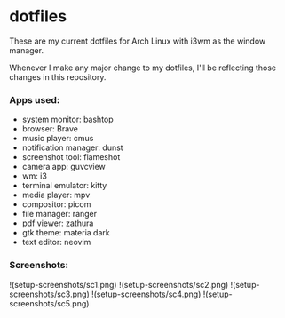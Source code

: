 # dotfiles
These are my current dotfiles for Arch Linux with i3wm as the window manager. 

Whenever I make any major change to my dotfiles, I'll be reflecting those changes in this repository. 

### Apps used: 
- system monitor: bashtop
- browser: Brave
- music player: cmus
- notification manager: dunst 
- screenshot tool: flameshot
- camera app: guvcview
- wm: i3
- terminal emulator: kitty
- media player: mpv
- compositor: picom 
- file manager: ranger
- pdf viewer: zathura 
- gtk theme: materia dark 
- text editor: neovim

### Screenshots:
!(setup-screenshots/sc1.png)
!(setup-screenshots/sc2.png)
!(setup-screenshots/sc3.png)
!(setup-screenshots/sc4.png)
!(setup-screenshots/sc5.png)
